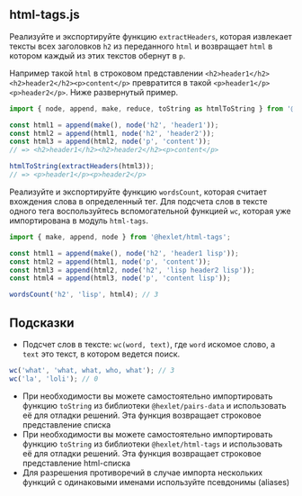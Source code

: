 ## html-tags.js

Реализуйте и экспортируйте функцию `extractHeaders`, которая извлекает тексты всех заголовков `h2` из переданного `html` и возвращает `html` в котором каждый из этих текстов обернут в `p`.

Например такой `html` в строковом представлении `<h2>header1</h2><h2>header2</h2><p>content</p>` превратится в такой `<p>header1</p><p>header2</p>`. Ниже развернутый пример.

```js
import { node, append, make, reduce, toString as htmlToString } from '@hexlet/html-tags';

const html1 = append(make(), node('h2', 'header1'));
const html2 = append(html1, node('h2', 'header2'));
const html3 = append(html2, node('p', 'content'));
// => <h2>header1</h2><h2>header2</h2><p>content</p>

htmlToString(extractHeaders(html3));
// => <p>header1</p><p>header2</p>
```

Реализуйте и экспортируйте функцию `wordsCount`, которая считает вхождения слова в определенный тег. Для подсчета слов в тексте одного тега воспользуйтесь вспомогательной функцией `wc`, которая уже импортирована в модуль `html-tags`.

```js
import { make, append, node } from '@hexlet/html-tags';

const html1 = append(make(), node('h2', 'header1 lisp'));
const html2 = append(html1, node('p', 'content'));
const html3 = append(html2, node('h2', 'lisp header2 lisp'));
const html4 = append(html3, node('p', 'content lisp'));

wordsCount('h2', 'lisp', html4); // 3
```

## Подсказки

* Подсчет слов в тексте: `wc(word, text)`, где `word` искомое слово, а `text` это текст, в котором ведется поиск.

```js
wc('what', 'what, what, who, what'); // 3
wc('la', 'loli'); // 0
```

* При необходимости вы можете самостоятельно импортировать функцию `toString` из библиотеки `@hexlet/pairs-data` и использовать её для отладки решений. Эта функция возвращает строковое представление списка
* При необходимости вы можете самостоятельно импортировать функцию `toString` из библиотеки `@hexlet/html-tags` и использовать её для отладки решений. Эта функция возвращает строковое представление html-списка
* Для разрешения противоречий в случае импорта нескольких функций с одинаковыми именами используйте псевдонимы (aliases)
